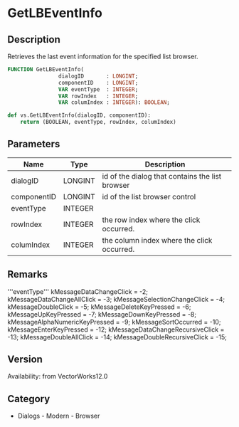 # GetLBEventInfo

## Description
Retrieves the last event information for the specified list browser.

```pascal
FUNCTION GetLBEventInfo(
				dialogID       : LONGINT;
				componentID    : LONGINT;
				VAR eventType  : INTEGER;
				VAR rowIndex   : INTEGER;
				VAR columIndex : INTEGER): BOOLEAN;
```

```python
def vs.GetLBEventInfo(dialogID, componentID):
    return (BOOLEAN, eventType, rowIndex, columIndex)
```

## Parameters
|Name|Type|Description|
|---|---|---|
|dialogID|LONGINT|id of the dialog that contains the list browser|
|componentID|LONGINT|id of the list browser control|
|eventType|INTEGER|   |
|rowIndex|INTEGER|the row index where the click occurred.|
|columIndex|INTEGER|the column index where the click occurred.|

## Remarks
'''eventType'''
<lineList ident=1>
<line>
kMessageDataChangeClick	             = -2;
</line>
<line>
kMessageDataChangeAllClick           = -3;
</line>
<line>
kMessageSelectionChangeClick         = -4;
</line>
<line>
kMessageDoubleClick                  = -5;
</line>
<line>
kMessageDeleteKeyPressed             = -6;
</line>
<line>
kMessageUpKeyPressed                 = -7;
</line>
<line>
kMessageDownKeyPressed               = -8;
</line>
<line>
kMessageAlphaNumericKeyPressed       = -9;
</line>
<line>
kMessageSortOccurred                 = -10;
</line>
<line>
kMessageEnterKeyPressed              = -12;
</line>
<line>
kMessageDataChangeRecursiveClick     = -13;
</line>
<line>
kMessageDoubleAllClick               = -14;
</line>
<line>
kMessageDoubleRecursiveClick         = -15;
</line>
</lineList>

## Version
Availability: from VectorWorks12.0

## Category
* Dialogs - Modern - Browser

